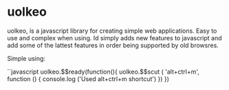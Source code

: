 # uolkeo
uolkeo, is a javascript library for creating simple web applications. Easy to use and complex when using.
Id simply adds new features to javascript and add some of the lattest features in order being supported by old browsres.

Simple using:

``javascript
uolkeo.$$ready(function(){
  uolkeo.$$scut ( 'alt+ctrl+m', function () {
    console.log ('Used alt+ctrl+m shortcut')
  })
})
